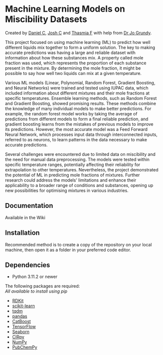 # Machine Learning Models on Miscibility Datasets
Created by [Daniel C](dc1n19@soton.ac.uk), [Josh C](jc10g22@soton.ac.uk) and [Thasmia F](tmab1g21@soton.ac.uk) with help from [Dr Jo Grundy](https://www.southampton.ac.uk/people/5xrlgf/doctor-jo-grundy).  

This project focused on using machine learning (ML) to predict how well different liquids mix together to form a uniform solution. The key to making accurate predictions was having a large and reliable dataset with information about how these substances mix. A property called mole fraction was used, which represents the proportion of each substance present in the mixture. By determining the mole fraction, it might be possible to say how well two liquids can mix at a given temperature.

Various ML models (Linear, Polynomial, Random Forest, Gradient Boosting, and Neural Networks) were trained and tested using IUPAC data, which included information about different mixtures and their mole fractions at specific temperatures. Ensemble learning methods, such as Random Forest and Gradient Boosting, showed promising results. These methods combine the knowledge of many individual models to make better predictions. For example, the random forest model works by taking the average of predictions from different models to form a final reliable prediction, and gradient boosting learns from the mistakes of previous models to improve its predictions. However, the most accurate model was a Feed Forward Neural Network, which processes input data through interconnected inputs, referred to as neurons, to learn patterns in the data necessary to make accurate predictions.

Several challenges were encountered due to limited data on miscibility and the need for manual data preprocessing. The models were tested within specific temperature ranges, potentially affecting their reliability for extrapolation to other temperatures. Nevertheless, the project demonstrated the potential of ML in predicting mole fractions of mixtures. Further research could address the models' limitations and enhance their applicability to a broader range of conditions and substances, opening up new possibilities for optimising mixtures in various industries.

## Documentation
Available in the Wiki

## Installation
Recommended method is to create a copy of the repository on your local machine, then open it as a folder in your preferred code editor.

## Dependencies
- Python 3.11.2 or newer

The following packages are required:  
_All available to install using pip_
- [RDKit](https://www.rdkit.org/)
- [scikit-learn](https://scikit-learn.org/stable/)
- [tqdm](https://github.com/tqdm/tqdm)
- [pandas](https://pandas.pydata.org/)
- [CatBoost](https://catboost.ai/)
- [TensorFlow](https://www.tensorflow.org/)
- [Seaborn](https://seaborn.pydata.org/)
- [CIRpy](https://cirpy.readthedocs.io/en/latest/)
- [NumPy](https://numpy.org/)
- [PubChemPy](https://pubchempy.readthedocs.io/en/latest/)